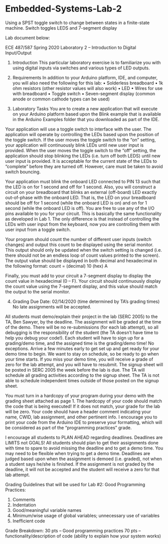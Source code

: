 # Embedded-Systems-Lab-2
Using a SPST toggle switch to change between states in a finite-state machine. Switch toggles LEDS and 7-segment display


Lab document below:

ECE 487/587 Spring 2020
Laboratory 2 – Introduction to Digital Input/Output

1.	Introduction
This particular laboratory exercise is to familiarize you with using digital inputs via switches and various types of LED outputs.  

2.	Requirements
In addition to your Arduino platform, IDE, and computer, you will also need the following for this lab:
•	Solderless breadboard
•	1k ohm resistors (other resistor values will also work)
•	LED
•	Wires for use with breadboard
•	Toggle switch
•	Seven-segment display (common anode or common cathode types can be used)

3.	Laboratory Tasks
You are to create a new application that will execute on your Arduino platform based upon the Blink example that is available in the Arduino Examples folder that you downloaded as part of the IDE. 

Your application will use a toggle switch to interface with the user.  The application will operate by controlling the LEDs based upon the position of the toggle switch.  If the user moves the toggle switch to the “on” setting, your application will continuously blink LEDs until new user input is provided.  When the user moves the toggle switch to the “off” setting, the application should stop blinking the LEDs (i.e. turn off both LEDS) until new user input is provided.  It is acceptable for the current state of the LEDs to “complete” before they are turned off.  However, care must be taken to avoid switch bouncing. 

Your application must blink the onboard LED connected to PIN 13 such that the LED is on for 1 second and off for 1 second.  Also, you will construct a circuit on your breadboard that blinks an external (off-board) LED exactly out-of-phase with the onboard LED.  That is, the LED on your breadboard should be off for 1 second (while the onboard LED is on) and on for 1 second (while the onboard LED is off). You are free to use any of the I/O pins available to you for your circuit.  This is basically the same functionality as developed in Lab 1.  The only difference is that instead of controlling the LEDs with user input from the keyboard, now you are controlling them with user input from a toggle switch. 

Your program should count the number of different user inputs (switch changes) and output this count to be displayed using the serial monitor.  This output should only be updated when the switch setting is changed (i.e. there should not be an endless loop of count values printed to the screen).  The output value should be displayed in both decimal and hexadecimal in the following format:
				count = (decimal) 10   (hex) A

Finally, you must add to your circuit a 7-segment display to display the count value in hexadecimal (0 – F).  Your circuit should continuously display the count value using the 7-segment display, and this value should match the output to the serial monitor.  

4.	Grading
Due Date:  02/14/2020 (time determined by TA’s grading times)
No late assignments will be accepted.  

All students must demo/explain their project in the lab (SERC 2005) to the TA, Ben Sawyer, by the deadline.  The assignment will be graded at the time of the demo.  There will be no re-submissions (for each lab attempt), so all debugging is the responsibility of the student (the TA doesn’t have time to help you debug your code!).  Each student will have to sign up for a grading/demo time, and the assigned time is the grading/demo time! No exceptions. Arrive a few minutes early to get set up and get ready for your demo time to begin. We want to stay on schedule, so be ready to go when your time starts. If you miss your demo time, you will receive a grade of zero for the lab attempt, and you will have to resubmit. The signup sheet will be posted in SERC 2005 the week before the lab is due. The TA will schedule all grading activities according to the signup sheet. The TA is not able to schedule independent times outside of those posted on the signup sheet. 

You must turn in a hardcopy of your program during your demo with the grading sheet attached as page 1.  The hardcopy of your code should match the code that is being executed!  If it does not match, your grade for the lab will be zero.  Your code should have a header comment indicating your name, CWID, lab assignment, and other pertinent info. I encourage you to print your code from the Arduino IDE to preserve your formatting, which will be considered as part of the “programming practices” grade.  

I encourage all students to PLAN AHEAD regarding deadlines.  Deadlines are LIMITS not GOALS! All students should plan to get their assignments done with time to spare to avoid missing the deadline and to get a demo time.  You may need to be flexible when trying to get a demo time. Deadlines are judged based upon when the assignment is demoed (i.e. graded), not when a student says he/she is finished.  If the assignment is not graded by the deadline, it will not be accepted and the student will receive a zero for that lab attempt.  

Grading Guidelines that will be used for Lab #2:
Good Programming Practices:
1)	Comments
2)	Indentation
3)	Good/meaningful variable names
4)	Minimum/wise usage of global variables; unnecessary use of variables
5)	Inefficient code

Grade Breakdown:
30 pts – Good programming practices
70 pts – functionality/description of code (ability to explain how your system works)
